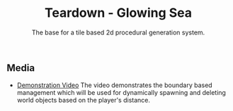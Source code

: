 <h1 align="center"> Teardown - Glowing Sea </h1>
<p align="center"> The base for a tile based 2d procedural generation system. </p>
<br>


## Media
* [Demonstration Video](https://www.youtube.com/watch?v=mMjNWR9zAjk)
The video demonstrates the boundary based management which will be used for dynamically spawning and deleting world objects based on the player's distance.
